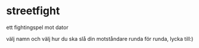 # streetfight
ett fightingspel mot dator



välj namn och välj hur du ska slå din motståndare runda för runda, lycka till:)
